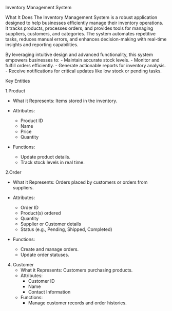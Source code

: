 Inventory Management System

What It Does
The Inventory Management System is a robust application designed to help businesses efficiently manage their inventory operations. It tracks products, processes orders, and provides tools for managing suppliers, customers, and categories. The system automates repetitive tasks, reduces manual errors, and enhances decision-making with real-time insights and reporting capabilities. 

By leveraging intuitive design and advanced functionality, this system empowers businesses to:
	- Maintain accurate stock levels.
	- Monitor and fulfill orders efficiently.
	- Generate actionable reports for inventory analysis.
	- Receive notifications for critical updates like low stock or pending tasks.

Key Entities

1.Product
   - What it Represents: Items stored in the inventory.
   - Attributes:
     - Product ID
     - Name
     - Price
     - Quantity

   - Functions:
     - Update product details.
     - Track stock levels in real time.

2.Order
   - What it Represents: Orders placed by customers or orders from suppliers.
   - Attributes:
     - Order ID
     - Product(s) ordered
     - Quantity
     - Supplier or Customer details
     - Status (e.g., Pending, Shipped, Completed)

   - Functions:
     - Create and manage orders.
     - Update order statuses.
4. Customer
   - What it Represents: Customers purchasing products.
   - Attributes:
     - Customer ID
     - Name
     - Contact Information
   - Functions:
     - Manage customer records and order histories.
